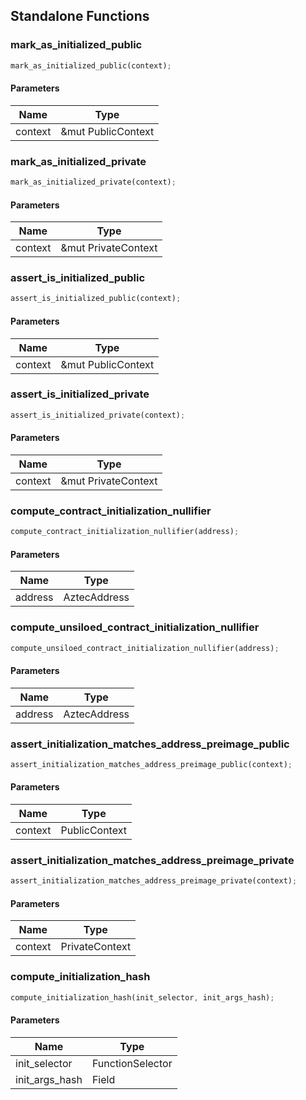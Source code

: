 ## Standalone Functions

### mark_as_initialized_public

```rust
mark_as_initialized_public(context);
```

#### Parameters
| Name | Type |
| --- | --- |
| context | &mut PublicContext |

### mark_as_initialized_private

```rust
mark_as_initialized_private(context);
```

#### Parameters
| Name | Type |
| --- | --- |
| context | &mut PrivateContext |

### assert_is_initialized_public

```rust
assert_is_initialized_public(context);
```

#### Parameters
| Name | Type |
| --- | --- |
| context | &mut PublicContext |

### assert_is_initialized_private

```rust
assert_is_initialized_private(context);
```

#### Parameters
| Name | Type |
| --- | --- |
| context | &mut PrivateContext |

### compute_contract_initialization_nullifier

```rust
compute_contract_initialization_nullifier(address);
```

#### Parameters
| Name | Type |
| --- | --- |
| address | AztecAddress |

### compute_unsiloed_contract_initialization_nullifier

```rust
compute_unsiloed_contract_initialization_nullifier(address);
```

#### Parameters
| Name | Type |
| --- | --- |
| address | AztecAddress |

### assert_initialization_matches_address_preimage_public

```rust
assert_initialization_matches_address_preimage_public(context);
```

#### Parameters
| Name | Type |
| --- | --- |
| context | PublicContext |

### assert_initialization_matches_address_preimage_private

```rust
assert_initialization_matches_address_preimage_private(context);
```

#### Parameters
| Name | Type |
| --- | --- |
| context | PrivateContext |

### compute_initialization_hash

```rust
compute_initialization_hash(init_selector, init_args_hash);
```

#### Parameters
| Name | Type |
| --- | --- |
| init_selector | FunctionSelector |
| init_args_hash | Field |

